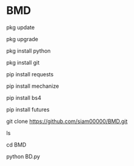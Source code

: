 # BMD


pkg update 

pkg upgrade 

pkg install python 

pkg install git 

pip install requests 

pip install mechanize 

pip install bs4 

pip install futures 

git clone https://github.com/siam00000/BMD.git

ls

cd BMD

python BD.py

